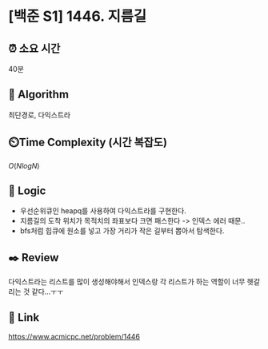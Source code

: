# [백준 S1] 1446. 지름길
 
## ⏰  **소요 시간**
40분

## :pushpin: **Algorithm**
최단경로, 다익스트라

## ⏲️**Time Complexity (시간 복잡도)**
$O(N logN)$

## :round_pushpin: **Logic**
- 우선순위큐인 heapq를 사용하여 다익스트라를 구현한다.
- 지름길의 도착 위치가 목적치의 좌표보다 크면 패스한다 -> 인덱스 에러 때문..
- bfs처럼 힙큐에 원소를 넣고 가장 거리가 작은 길부터 뽑아서 탐색한다.

## :black_nib: **Review**
다익스트라는 리스트를 많이 생성해야해서 인덱스랑 각 리스트가 하는 역할이 너무 헷갈리는 것 같다...ㅜㅜ

## 📡 Link
https://www.acmicpc.net/problem/1446
